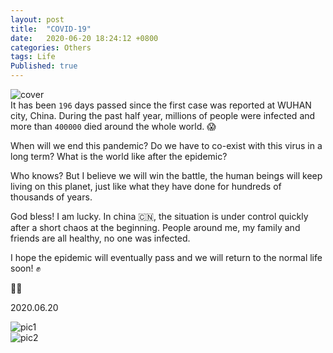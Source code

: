 ```yaml
---
layout: post
title:  "COVID-19"
date:   2020-06-20 18:24:12 +0800
categories: Others
tags: Life
Published: true
---
```

![cover]({{site.cdn_baseurl}}/assets/image/others-covid19-cover.jpeg)    
It has been `196` days passed since the first case was reported at WUHAN city, China. During the past half year, millions of people were infected and more than `400000` died around the whole world. 😱 

When will we end this pandemic? Do we have to co-exist with this virus in a long term? What is the world like after the epidemic? 

Who knows? But I believe we will win the battle, the human beings will keep living on this planet, just like what they have done for hundreds of thousands of years. 

God bless! I am lucky. In china :cn:, the situation is under control quickly after a short chaos at the beginning. People around me, my family and friends are all healthy, no one was infected. 

I hope the epidemic will eventually pass and we will return to the normal life soon! ✊ 

🙏🏻

2020.06.20

![pic1]({{site.cdn_baseurl}}/assets/image/others-covid19-02.png)   
![pic2]({{site.cdn_baseurl}}/assets/image/others-covid19-01.png) 